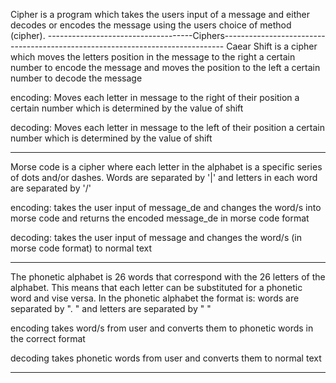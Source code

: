 Cipher is a program which takes the users input of a message and either decodes or encodes the message using the users 
choice of method (cipher).
------------------------------------Ciphers------------------------------------------------------------------------------
Caear Shift 
is a cipher which moves the letters position in the message to the right a certain number to encode the message
and moves the position to the left a certain number to decode the message

encoding:
Moves each letter in message to the right of their position a certain number which is determined by the value of shift

decoding:
Moves each letter in message to the left of their position a certain number which is determined by the value of shift

--------------------------------------------------------------------------------------------------------------------------
Morse code 
is a cipher where each letter in the alphabet is a specific series of dots and/or dashes.
Words are separated by '|' and letters in each word are separated by '/'

encoding:
takes the user input of message_de and changes the word/s into morse code and returns the encoded message_de in morse code 
format

decoding:
takes the user input of message and changes the word/s (in morse code format) to normal text

-------------------------------------------------------------------------------------------------------------------------
The phonetic alphabet 
is 26 words that correspond with the 26 letters of the alphabet.
This means that each letter can be substituted for a phonetic word and vise versa.
In the phonetic alphabet the format is: words are separated by ". " and letters are separated by " "

encoding
takes word/s from user and converts them to phonetic words in the correct format

decoding
takes phonetic words from user and converts them to normal text

-------------------------------------------------------------------------------------------------------------------------
